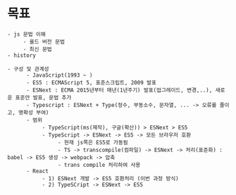 # 목표
    - js 문법 이해
         - 올드 버전 문법
         - 최신 문법
    - history

    - 구성 및 관계성
          - JavaScript(1993 ~ ) 
          - ES5 : ECMAScript 5, 표준스크립트, 2009 발표
          - ESNext : ECMA 2015년부터 매년(1년주기) 발표(업그레이드, 변경,..), 새로운 표준안 발표, 문법 추가
          - Typescript : ESNext + Type(정수, 부동소수, 문자열, ... -> 오류를 줄이고, 명확성 부여)
          - 범위
               - TypeScript(ms(제작), 구글(확산)) > ESNext > ES5
               - TypeScript -> ESNext -> ES5 -> 모든 브라우저 호환
                    - 현재 js쪽은 ES5로 가동됨
                    - TS -> transcompile(컴파일) -> ESNext -> 처리(표준화) : babel -> ES5 생성 -> webpack -> 압축
                    - trans compile 처리하여 사용
          - React
               - 1) ESNext 개발 -> ES5 호환처리 (이번 과정 방식)
               - 2) TypeSCript -> ESNext -> ES5
               
                    